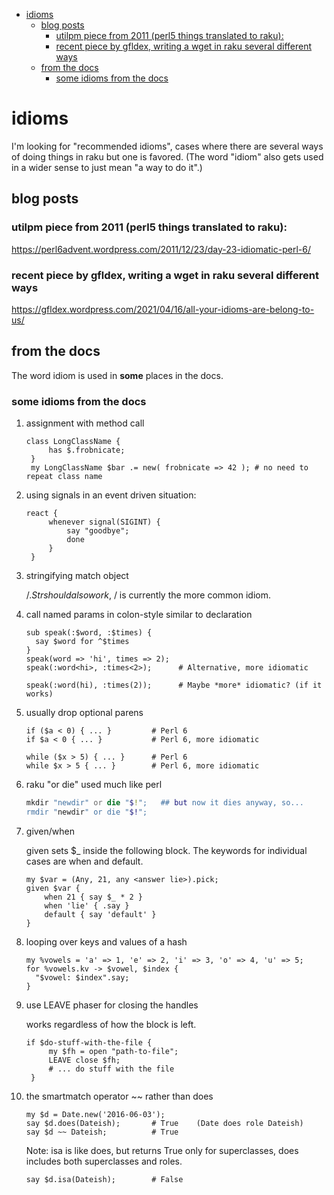 - [idioms](#orgd261443)
  - [blog posts](#org72d7000)
    - [utilpm piece from 2011 (perl5 things translated to raku):](#org1f8c68e)
    - [recent piece by gfldex,  writing a wget in raku several different ways](#orgcc81ae1)
  - [from the docs](#orgce9a3af)
    - [some idioms from the docs](#org57755c6)


<a id="orgd261443"></a>

# idioms

I'm looking for "recommended idioms", cases where there are several ways of doing things in raku but one is favored. (The word "idiom" also gets used in a wider sense to just mean "a way to do it".)


<a id="org72d7000"></a>

## blog posts


<a id="org1f8c68e"></a>

### utilpm piece from 2011 (perl5 things translated to raku):

<https://perl6advent.wordpress.com/2011/12/23/day-23-idiomatic-perl-6/>


<a id="orgcc81ae1"></a>

### recent piece by gfldex,  writing a wget in raku several different ways

<https://gfldex.wordpress.com/2021/04/16/all-your-idioms-are-belong-to-us/>


<a id="orgce9a3af"></a>

## from the docs

The word idiom is used in **some** places in the docs.


<a id="org57755c6"></a>

### some idioms from the docs

1.  assignment with method call

    ```perl6
    class LongClassName { 
         has $.frobnicate; 
     } 
     my LongClassName $bar .= new( frobnicate => 42 ); # no need to repeat class name
    ```

2.  using signals in an event driven situation:

    ```perl6
    react { 
         whenever signal(SIGINT) { 
             say "goodbye"; 
             done 
         } 
     }
    ```

3.  stringifying match object

    $/.Str should also work, ~$/ is currently the more common idiom.

4.  call named params in colon-style similar to declaration

    ```perl6
    sub speak(:$word, :$times) {
      say $word for ^$times
    }
    speak(word => 'hi', times => 2);
    speak(:word<hi>, :times<2>);      # Alternative, more idiomatic
    
    speak(:word(hi), :times(2));      # Maybe *more* idiomatic? (if it works)
    ```

5.  usually drop optional parens

    ```perl6
    if ($a < 0) { ... }         # Perl 6 
    if $a < 0 { ... }           # Perl 6, more idiomatic
    ```
    
    ```perl6
    while ($x > 5) { ... }      # Perl 6 
    while $x > 5 { ... }        # Perl 6, more idiomatic
    ```

6.  raku "or die" used much like perl

    ```raku
    mkdir "newdir" or die "$!";   ## but now it dies anyway, so...
    rmdir "newdir" or die "$!";
    ```

7.  given/when

    given sets $\_ inside the following block. The keywords for individual cases are when and default.
    
    ```perl6
    my $var = (Any, 21, any <answer lie>).pick;
    given $var {
        when 21 { say $_ * 2 }
        when 'lie' { .say }
        default { say 'default' }
    }
    ```

8.  looping over keys and values of a hash

    ```perl6
    my %vowels = 'a' => 1, 'e' => 2, 'i' => 3, 'o' => 4, 'u' => 5;
    for %vowels.kv -> $vowel, $index {
      "$vowel: $index".say;
    }
    ```

9.  use LEAVE phaser for closing the handles

    works regardless of how the block is left.
    
    ```perl6
    if $do-stuff-with-the-file { 
         my $fh = open "path-to-file"; 
         LEAVE close $fh; 
         # ... do stuff with the file 
     }
    ```

10. the smartmatch operator ~~ rather than does

    ```perl6
    my $d = Date.new('2016-06-03');
    say $d.does(Dateish);       # True    (Date does role Dateish) 
    say $d ~~ Dateish;          # True
    ```
    
    Note: isa is like does, but returns True only for superclasses, does includes both superclasses and roles.
    
    ```perl6
    say $d.isa(Dateish);        # False
    ```
